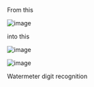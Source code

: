 From this

![image](https://github.com/gnaoh09/Digit_Recognition/assets/92804109/50894405-c2c8-4e67-aba9-f91400887c70)



into this

![image](https://github.com/gnaoh09/Digit_Recognition/assets/92804109/3c643259-6c66-4860-bc11-5b2d5b0cd9ae)

![image](https://github.com/gnaoh09/Digit_Recognition/assets/92804109/91498a36-2dee-489d-8f91-d6d1601a0d81)


Watermeter digit recognition

